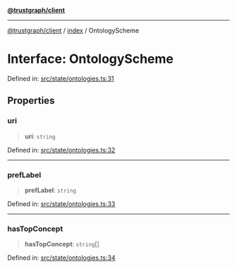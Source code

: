 [**@trustgraph/client**](../../README.md)

***

[@trustgraph/client](../../README.md) / [index](../README.md) / OntologyScheme

# Interface: OntologyScheme

Defined in: [src/state/ontologies.ts:31](https://github.com/trustgraph-ai/trustgraph-ts-client/blob/9a2bad46722f27bb783391eed1d9289614cc905a/src/state/ontologies.ts#L31)

## Properties

### uri

> **uri**: `string`

Defined in: [src/state/ontologies.ts:32](https://github.com/trustgraph-ai/trustgraph-ts-client/blob/9a2bad46722f27bb783391eed1d9289614cc905a/src/state/ontologies.ts#L32)

***

### prefLabel

> **prefLabel**: `string`

Defined in: [src/state/ontologies.ts:33](https://github.com/trustgraph-ai/trustgraph-ts-client/blob/9a2bad46722f27bb783391eed1d9289614cc905a/src/state/ontologies.ts#L33)

***

### hasTopConcept

> **hasTopConcept**: `string`[]

Defined in: [src/state/ontologies.ts:34](https://github.com/trustgraph-ai/trustgraph-ts-client/blob/9a2bad46722f27bb783391eed1d9289614cc905a/src/state/ontologies.ts#L34)
